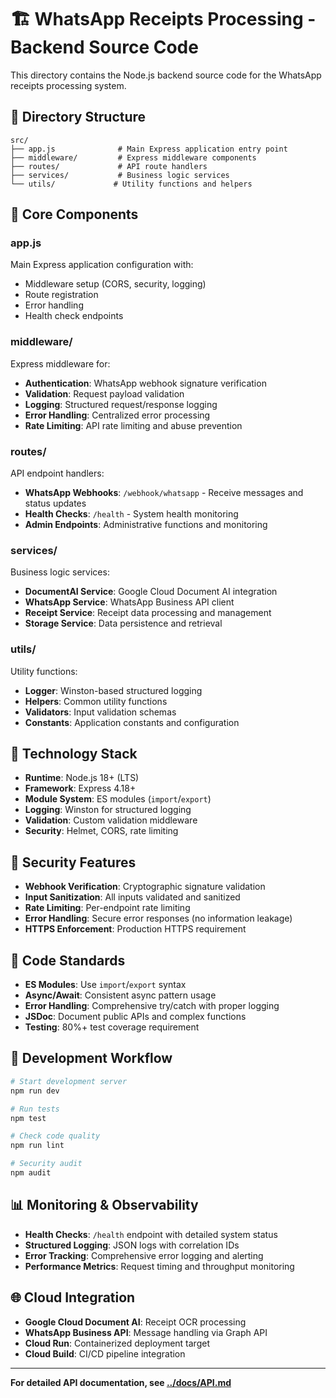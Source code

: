 # 🏗️ WhatsApp Receipts Processing - Backend Source Code

This directory contains the Node.js backend source code for the WhatsApp receipts processing system.

## 📁 Directory Structure

```
src/
├── app.js              # Main Express application entry point
├── middleware/         # Express middleware components
├── routes/             # API route handlers
├── services/           # Business logic services
└── utils/             # Utility functions and helpers
```

## 🔧 Core Components

### **app.js**
Main Express application configuration with:
- Middleware setup (CORS, security, logging)
- Route registration
- Error handling
- Health check endpoints

### **middleware/**
Express middleware for:
- **Authentication**: WhatsApp webhook signature verification
- **Validation**: Request payload validation
- **Logging**: Structured request/response logging
- **Error Handling**: Centralized error processing
- **Rate Limiting**: API rate limiting and abuse prevention

### **routes/**
API endpoint handlers:
- **WhatsApp Webhooks**: `/webhook/whatsapp` - Receive messages and status updates
- **Health Checks**: `/health` - System health monitoring
- **Admin Endpoints**: Administrative functions and monitoring

### **services/**
Business logic services:
- **DocumentAI Service**: Google Cloud Document AI integration
- **WhatsApp Service**: WhatsApp Business API client
- **Receipt Service**: Receipt data processing and management
- **Storage Service**: Data persistence and retrieval

### **utils/**
Utility functions:
- **Logger**: Winston-based structured logging
- **Helpers**: Common utility functions
- **Validators**: Input validation schemas
- **Constants**: Application constants and configuration

## 🚀 Technology Stack

- **Runtime**: Node.js 18+ (LTS)
- **Framework**: Express 4.18+
- **Module System**: ES modules (`import`/`export`)
- **Logging**: Winston for structured logging
- **Validation**: Custom validation middleware
- **Security**: Helmet, CORS, rate limiting

## 🔐 Security Features

- **Webhook Verification**: Cryptographic signature validation
- **Input Sanitization**: All inputs validated and sanitized
- **Rate Limiting**: Per-endpoint rate limiting
- **Error Handling**: Secure error responses (no information leakage)
- **HTTPS Enforcement**: Production HTTPS requirement

## 📝 Code Standards

- **ES Modules**: Use `import`/`export` syntax
- **Async/Await**: Consistent async pattern usage
- **Error Handling**: Comprehensive try/catch with proper logging
- **JSDoc**: Document public APIs and complex functions
- **Testing**: 80%+ test coverage requirement

## 🔄 Development Workflow

```bash
# Start development server
npm run dev

# Run tests
npm test

# Check code quality
npm run lint

# Security audit
npm audit
```

## 📊 Monitoring & Observability

- **Health Checks**: `/health` endpoint with detailed system status
- **Structured Logging**: JSON logs with correlation IDs
- **Error Tracking**: Comprehensive error logging and alerting
- **Performance Metrics**: Request timing and throughput monitoring

## 🌐 Cloud Integration

- **Google Cloud Document AI**: Receipt OCR processing
- **WhatsApp Business API**: Message handling via Graph API
- **Cloud Run**: Containerized deployment target
- **Cloud Build**: CI/CD pipeline integration

---

**For detailed API documentation, see [../docs/API.md](../docs/API.md)**
